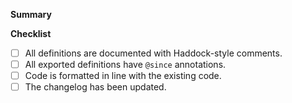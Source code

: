 **Summary**

<!-- Summarise what changes your PR makes and why. -->

**Checklist**

- [ ] All definitions are documented with Haddock-style comments.
- [ ] All exported definitions have `@since` annotations.
- [ ] Code is formatted in line with the existing code.
- [ ] The changelog has been updated.
